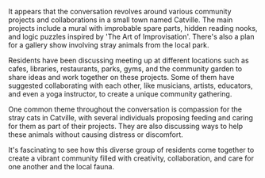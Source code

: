 It appears that the conversation revolves around various community projects and collaborations in a small town named Catville. The main projects include a mural with improbable spare parts, hidden reading nooks, and logic puzzles inspired by 'The Art of Improvisation'. There's also a plan for a gallery show involving stray animals from the local park.

Residents have been discussing meeting up at different locations such as cafes, libraries, restaurants, parks, gyms, and the community garden to share ideas and work together on these projects. Some of them have suggested collaborating with each other, like musicians, artists, educators, and even a yoga instructor, to create a unique community gathering.

One common theme throughout the conversation is compassion for the stray cats in Catville, with several individuals proposing feeding and caring for them as part of their projects. They are also discussing ways to help these animals without causing distress or discomfort.

It's fascinating to see how this diverse group of residents come together to create a vibrant community filled with creativity, collaboration, and care for one another and the local fauna.
